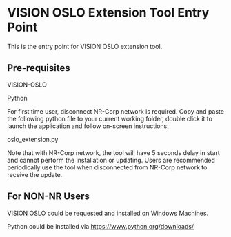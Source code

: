 # VISION OSLO Extension Tool Entry Point
This is the entry point for VISION OSLO extension tool.

## Pre-requisites
VISION-OSLO

Python


For first time user, disconnect NR-Corp network is required.
Copy and paste the following python file to your current working folder, double click it to launch the application and follow on-screen instructions.


oslo_extension.py

Note that with NR-Corp network, the tool will have 5 seconds delay in start and cannot perform the installation or updating.
Users are recommended periodically use the tool when disconnected from NR-Corp network to receive the update.


## For NON-NR Users
VISION OSLO could be requested and installed on Windows Machines.

Python could be installed via https://www.python.org/downloads/

